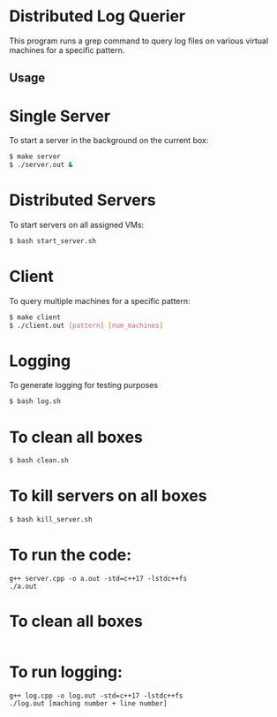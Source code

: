 # Distributed Log Querier

This program runs a grep command to query log files on various virtual machines for a specific pattern.

## Usage

# Single Server
To start a server in the background on the current box:
```bash
$ make server
$ ./server.out &
```
# Distributed Servers
To start servers on all assigned VMs:
```bash
$ bash start_server.sh
```
# Client
To query multiple machines for a specific pattern:
```bash
$ make client
$ ./client.out [pattern] [num_machines]
```
# Logging
To generate logging for testing purposes
```bash
$ bash log.sh
```
# To clean all boxes
```bash
$ bash clean.sh
```
# To kill servers on all boxes
```bash
$ bash kill_server.sh
```
# To run the code:
```
g++ server.cpp -o a.out -std=c++17 -lstdc++fs
./a.out
```
# To clean all boxes
```

```
# To run logging:
```
g++ log.cpp -o log.out -std=c++17 -lstdc++fs
./log.out [maching number + line number]
```
